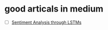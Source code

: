 # good articals in medium

- [ ] [Sentiment Analysis through LSTMs](https://towardsdatascience.com/sentiment-analysis-through-lstms-3d6f9506805c)
